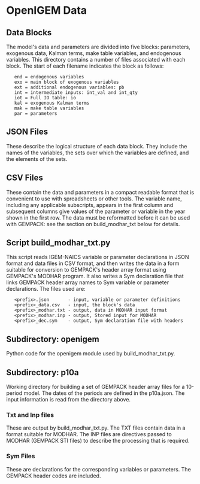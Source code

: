 # OpenIGEM Data

## Data Blocks

The model's data and parameters are divided into five blocks: parameters,
exogenous data, Kalman terms, make table variables, and endogenous 
variables. This directory contains a number of files associated with 
each block. The start of each filename indicates the block as follows:
```
   end = endogenous variables
   exo = main block of exogenous variables
   ext = additional endogenous variables: pb
   int = intermediate inputs: int_val and int_qty
   iot = Full IO table: io
   kal = exogenous Kalman terms
   mak = make table variables
   par = parameters
```

## JSON Files

These describe the logical structure of each data block. They include the
names of the variables, the sets over which the variables are defined, and
the elements of the sets.

## CSV Files

These contain the data and parameters in a compact readable format that 
is convenient to use with spreadsheets or other tools. The variable name, 
including any applicable subscripts, appears in the first column and 
subsequent columns give values of the parameter or variable in the year 
shown in the first row. The data must be reformatted before it can be used 
with GEMPACK: see the section on build_modhar_txt below for details. 

## Script build_modhar_txt.py

This script reads IGEM-NAICS variable or parameter declarations in JSON 
format and data files in CSV format, and then writes the data in a form
suitable for conversion to GEMPACK's header array format using GEMPACK's 
MODHAR program. It also writes a Sym declaration file that links GEMPACK 
header array names to Sym variable or parameter declarations. The files
used are:
```
   <prefix>.json       - input, variable or parameter definitions
   <prefix>_data.csv   - input, the block's data
   <prefix>_modhar.txt - output, data in MODHAR input format
   <prefix>_modhar.inp - output, Stored input for MODHAR
   <prefix>_dec.sym    - output, Sym declaration file with headers
```

## Subdirectory: openigem

Python code for the openigem module used by build_modhar_txt.py.

## Subdirectory: p10a

Working directory for building a set of GEMPACK header array files
for a 10-period model. The dates of the periods are defined in the 
p10a.json. The input information is read from the directory 
above.

### Txt and Inp files

These are output by build_modhar_txt.py. The TXT files contain data 
in a format suitable for MODHAR. The INP files are directives passed
to MODHAR (GEMPACK STI files) to describe the processing that is 
required.

### Sym Files

These are declarations for the corresponding variables or parameters.
The GEMPACK header codes are included.

